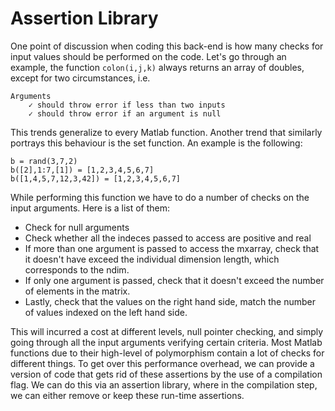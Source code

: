 
# Assertion Library

One point of discussion when coding this back-end is how many checks for input values should be performed on the code.
Let's go through an example, the function `colon(i,j,k)` always returns an array of doubles, except for two circumstances, i.e.
```
Arguments
    ✓ should throw error if less than two inputs
    ✓ should throw error if an argument is null
```
This trends generalize to every Matlab function. Another trend that similarly portrays this behaviour is the set function. An example is the following:
```
b = rand(3,7,2)
b([2],1:7,[1]) = [1,2,3,4,5,6,7]
b([1,4,5,7,12,3,42]) = [1,2,3,4,5,6,7]
```
While performing this function we have to do a number of checks on the input arguments. Here is a list of them:
- Check for null arguments
- Check whether all the indeces passed to access are positive and real
- If more than one argument is passed to access the mxarray, check that it doesn't have exceed the individual dimension length, which corresponds to the ndim.
- If only one argument is passed, check that it doesn't exceed the number of elements in the matrix.
- Lastly, check that the values on the right hand side, match the number of values indexed on the left hand side.

This will incurred a cost at different levels, null pointer checking, and simply going through all the input arguments verifying certain criteria. Most Matlab functions due to their high-level of polymorphism contain a lot of checks for different things.
To get over this performance overhead, we can provide a version of code that gets rid of these assertions by the use of a compilation flag. We can do this via an assertion library, where in the compilation step, we can either remove or keep these run-time assertions.